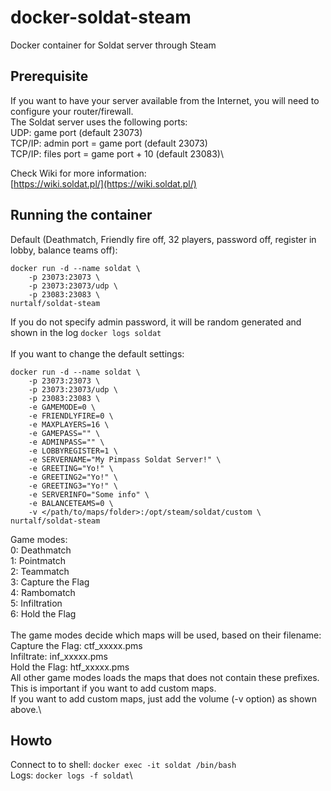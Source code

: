 # docker-soldat-steam

Docker container for Soldat server through Steam

## Prerequisite

If you want to have your server available from the Internet, you will need to configure your router/firewall.\
The Soldat server uses the following ports:\
UDP: game port (default 23073)\
TCP/IP: admin port = game port (default 23073)\
TCP/IP: files port = game port + 10 (default 23083)\

Check Wiki for more information:\
[https://wiki.soldat.pl/](https://wiki.soldat.pl/)

## Running the container

Default (Deathmatch, Friendly fire off, 32 players, password off, register in lobby, balance teams off):

```
docker run -d --name soldat \
    -p 23073:23073 \
    -p 23073:23073/udp \
    -p 23083:23083 \
nurtalf/soldat-steam
```
If you do not specify admin password, it will be random generated and shown in the log `docker logs soldat`\
\
If you want to change the default settings:
```
docker run -d --name soldat \
    -p 23073:23073 \
    -p 23073:23073/udp \
    -p 23083:23083 \
    -e GAMEMODE=0 \
    -e FRIENDLYFIRE=0 \
    -e MAXPLAYERS=16 \
    -e GAMEPASS="" \
    -e ADMINPASS="" \
    -e LOBBYREGISTER=1 \
    -e SERVERNAME="My Pimpass Soldat Server!" \
    -e GREETING="Yo!" \
    -e GREETING2="Yo!" \
    -e GREETING3="Yo!" \
    -e SERVERINFO="Some info" \
    -e BALANCETEAMS=0 \
    -v </path/to/maps/folder>:/opt/steam/soldat/custom \
nurtalf/soldat-steam
```
Game modes:\
0: Deathmatch\
1: Pointmatch\
2: Teammatch\
3: Capture the Flag\
4: Rambomatch\
5: Infiltration\
6: Hold the Flag\
\
The game modes decide which maps will be used, based on their filename:\
Capture the Flag: ctf_xxxxx.pms\
Infiltrate: inf_xxxxx.pms\
Hold the Flag: htf_xxxxx.pms\
All other game modes loads the maps that does not contain these prefixes.\
This is important if you want to add custom maps.\
If you want to add custom maps, just add the volume (-v option) as shown above.\

## Howto

Connect to to shell:  `docker exec -it soldat /bin/bash`\
Logs:  `docker logs -f soldat`\
